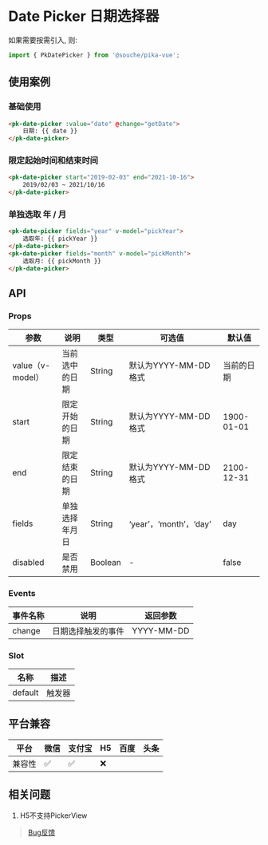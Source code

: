 # Date Picker 日期选择器

如果需要按需引入, 则: 

```js
import { PkDatePicker } from '@souche/pika-vue';
```

## 使用案例

### 基础使用

```html
<pk-date-picker :value="date" @change="getDate">
    日期: {{ date }}
</pk-date-picker>
```

### 限定起始时间和结束时间

```html
<pk-date-picker start="2019-02-03" end="2021-10-16">
    2019/02/03 ~ 2021/10/16
</pk-date-picker>
```

### 单独选取 年 / 月

```html
<pk-date-picker fields="year" v-model="pickYear">
    选取年: {{ pickYear }}
</pk-date-picker>
<pk-date-picker fields="month" v-model="pickMonth">
    选取月: {{ pickMonth }}
</pk-date-picker>
```

## API

### Props

| 参数             | 说明           | 类型    | 可选值                 | 默认值     |
| ---------------- | -------------- | ------- | ---------------------- | ---------- |
| value（v-model） | 当前选中的日期 | String  | 默认为YYYY-MM-DD格式   | 当前的日期 |
| start            | 限定开始的日期 | String  | 默认为YYYY-MM-DD格式   | 1900-01-01 |
| end              | 限定结束的日期 | String  | 默认为YYYY-MM-DD格式   | 2100-12-31 |
| fields           | 单独选择年月日 | String  | ‘year’，‘month’，‘day’ | day        |
| disabled         | 是否禁用       | Boolean | -                      | false      |

### Events

| 事件名称 | 说明               | 返回参数   |
| -------- | ------------------ | ---------- |
| change   | 日期选择触发的事件 | YYYY-MM-DD |

### Slot

| 名称    | 描述   |
| ------- | ------ |
| default | 触发器 |

## 平台兼容

| 平台   | 微信 | 支付宝 | H5  | 百度 | 头条 |
| ------ | ---- | ------ | --- | ---- | ---- |
| 兼容性 | ✅    | ✅      | ❌   |      |      |

## 相关问题

1. H5不支持PickerView


> [Bug反馈](https://git.souche-inc.com/souhce-Taro/pika-ui/issues/new)
